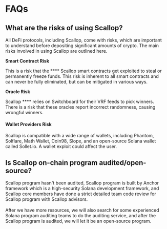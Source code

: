 # FAQs

## What are the risks of using Scallop?

All DeFi protocols, including Scallop, come with risks, which are important to understand before depositing significant amounts of crypto. The main risks involved in using Scallop are outlined here.

**Smart Contract Risk**

This is a risk that the **** Scallop smart contracts get exploited to steal or permanently freeze funds. This risk is inherent to all smart contracts and can never be fully eliminated, but can be mitigated in various ways.

**Oracle Risk**

Scallop **** relies on Switchboard for their VRF feeds to pick winners. There is a risk that these oracles report incorrect randomness, causing wrongful winners.

#### Wallet Providers **Risk**

Scallop is compatible with a wide range of wallets, including Phantom, Solflare, Math Wallet, Coin98, Slope, and an open-source Solana wallet called Sollet.io. A wallet exploit could affect the user.

## Is Scallop on-chain program audited/open-source?

Scallop program hasn't been audited, Scallop program is built by Anchor framework which is a high-security Solana development framework, and Scallop core members have done a strict detailed team code review for Scallop program with Scallop advisors.\
\
After we have more resources, we will also search for some experienced Solana program auditing teams to do the auditing service, and after the Scallop program is audited, we will let it be an open-source program.

